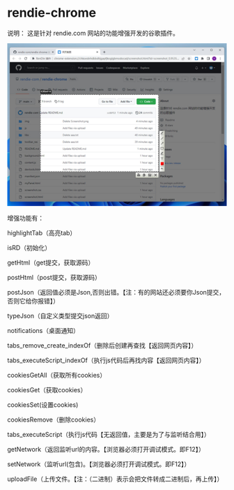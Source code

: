 # rendie-chrome
说明：
这是针对 rendie.com 网站的功能增强开发的谷歌插件。

![](https://raw.githubusercontent.com/rendie-com/rendie-chrome/main/img/Screenshot.jpg)

增强功能有：

highlightTab（高亮tab）

isRD（初始化）

getHtml（get提交，获取源码）

postHtml（post提交，获取源码）

postJson（返回值必须是Json,否则出错。【注：有的网站还必须要你Json提交，否则它给你报错】）

typeJson（自定义类型提交json返回）

notifications（桌面通知）

tabs_remove_create_indexOf（删除后创建再查找【返回网页内容】）

tabs_executeScript_indexOf（执行js代码后再找内容【返回网页内容】）

cookiesGetAll（获取所有cookies）

cookiesGet（获取cookies）

cookiesSet(设置cookies)

cookiesRemove（删除cookies）

tabs_executeScript（执行js代码【无返回值，主要是为了与监听结合用】）

getNetwork（返回监听url的内容。【浏览器必须打开调试模式。即F12】）

setNetwork（监听url(包含)。【浏览器必须打开调试模式。即F12】）

uploadFile（上传文件。【注：（二进制）表示会把文件转成二进制后，再上传】）
